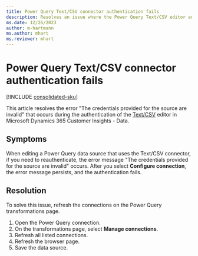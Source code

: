 ```yaml
---
title: Power Query Text/CSV connector authentication fails
description: Resolves an issue where the Power Query Text/CSV editor authentication fails in Dynamics 365 Customer Insights - Data.
ms.date: 12/26/2023
author: m-hartmann
ms.author: mhart
ms.reviewer: mhart
---
```

# Power Query Text/CSV connector authentication fails

[!INCLUDE [consolidated-sku](../../includes/consolidated-sku.md)]

This article resolves the error "The credentials provided for the source are invalid" that occurs during the authentication of the [Text/CSV](/power-query/connectors/text-csv) editor in Microsoft Dynamics 365 Customer Insights - Data.

## Symptoms

When editing a Power Query data source that uses the Text/CSV connector, if you need to reauthenticate, the error message "The credentials provided for the source are invalid" occurs. After you select **Configure connection**, the error message persists, and the authentication fails.

## Resolution

To solve this issue, refresh the connections on the Power Query transformations page.

1. Open the Power Query connection.
1. On the transformations page, select **Manage connections**.
1. Refresh all listed connections.
1. Refresh the browser page.
1. Save the data source.
